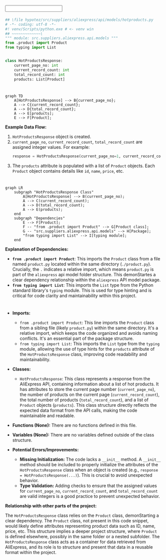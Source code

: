 # <input code>

```python
## \file hypotez/src/suppliers/aliexpress/api/models/hotproducts.py
# -*- coding: utf-8 -*-
#! venv/Scripts/python.exe # <- venv win
## ~~~~~~~~~~~~~\
""" module: src.suppliers.aliexpress.api.models """
from .product import Product
from typing import List


class HotProductsResponse:
    current_page_no: int
    current_record_count: int
    total_record_count: int
    products: List[Product]
```

# <algorithm>

```mermaid
graph TD
    A[HotProductsResponse] --> B{current_page_no};
    A --> C{current_record_count};
    A --> D{total_record_count};
    A --> E[products];
    E --> F[Product];
```

**Example Data Flow:**

1. `HotProductsResponse` object is created.
2. `current_page_no`, `current_record_count`, `total_record_count` are assigned integer values. For example:
   ```python
   response = HotProductsResponse(current_page_no=1, current_record_count=10, total_record_count=100, products=[...])
   ```
3. The `products` attribute is populated with a list of `Product` objects.  Each `Product` object contains details like `id`, `name`, `price`, etc.


# <mermaid>

```mermaid
graph LR
    subgraph "HotProductsResponse Class"
        A[HotProductsResponse] --> B(current_page_no);
        A --> C(current_record_count);
        A --> D(total_record_count);
        A --> E(products);
    end
    subgraph "Dependencies"
        E --> F[Product];
        F -- "from .product import Product" --> G[Product class];
        G -- "src.suppliers.aliexpress.api.models" --> H[Package];
        "from typing import List" --> I[typing module];
    end
```

**Explanation of Dependencies:**

* **`from .product import Product`**: This imports the `Product` class from a file named `product.py` located within the same directory (`./product.py`).  Crucially, the `.` indicates a relative import, which means `product.py` is part of the `aliexpress` api model folder structure.  This demonStartes a clear dependency relationship within the `aliexpress` API model package.
* **`from typing import List`**: This imports the `List` type from the Python standard library's `typing` module. This is used for type hinting and is critical for code clarity and maintainability within this project.


# <explanation>

* **Imports:**
    * `from .product import Product`: This line imports the `Product` class from a sibling file (likely `product.py`) within the same directory.  It's a relative import, which keeps the code organized and avoids naming conflicts.  It's an essential part of the package structure.
    * `from typing import List`: This imports the `List` type from the `typing` module, allowing the use of type hints for the `products` attribute of the `HotProductsResponse` class, improving code readability and maintainability.

* **Classes:**
    * `HotProductsResponse`: This class represents a response from the AliExpress API, containing information about a list of hot products.  It has attributes to store the current page number (`current_page_no`), the number of products on the current page (`current_record_count`), the total number of products (`total_record_count`), and a list of `Product` objects (`products`).  This class structure directly reflects the expected data format from the API calls, making the code maintainable and readable.

* **Functions (None):**  There are no functions defined in this file.

* **Variables (None):** There are no variables defined outside of the class structure.

* **Potential Errors/Improvements:**
    * **Missing Initialization:** The code lacks a `__init__` method.  A `__init__` method should be included to properly initialize the attributes of the `HotProductsResponse` class when an object is created (e.g., `response = HotProductsResponse(...)`). This is crucial to avoid unexpected behavior.
    * **Type Validation:** Adding checks to ensure that the assigned values for `current_page_no`, `current_record_count`, and `total_record_count` are valid integers is a good practice to prevent unexpected behavior.


**Relationship with other parts of the project:**

The `HotProductsResponse` class relies on the `Product` class, demonStarting a clear dependency.  The `Product` class, not present in this code snippet, would likely define attributes representing product data such as ID, name, price, etc.  This structure implies a deeper project structure, where `Product` is defined elsewhere, possibly in the same folder or a nested subfolder. The `HotProductsResponse` class acts as a container for data retrieved from AliExpress, and its role is to structure and present that data in a reusable format within the project.